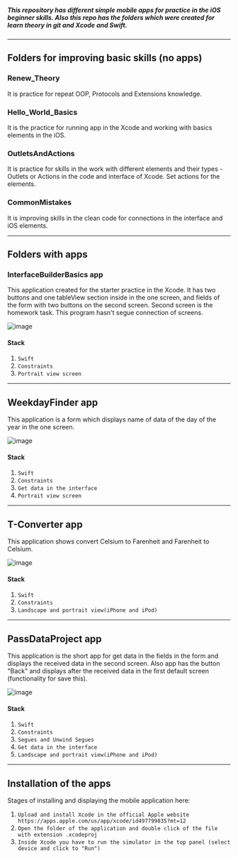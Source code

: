 
##### This repository has different simple mobile apps for practice in the iOS beginner skills. Also this repo has the folders which were created for learn theory in git and Xcode and Swift.

***

## Folders for improving basic skills (no apps)


### Renew_Theory
It is practice for repeat OOP, Protocols and Extensions knowledge.


### Hello_World_Basics
It is the practice for running app in the Xcode and working with basics elements in the iOS.


### OutletsAndActions
It is practice for skills in the work with different elements and their types - Outlets or Actions in the code and interface of Xcode. Set actions for the elements.


### CommonMistakes
It is improving skills in the clean code for connections in the interface and iOS elements.


***
## Folders with apps
### InterfaceBuilderBasics app

This application created for the starter practice in the Xcode. It has two buttons and one tableView section inside in the one screen, and fields of the form with two buttons on the second screen. Second screen is the homework task. This program hasn't segue connection of screens.

![image](https://drive.google.com/uc?export=view&id=1XoAV2ywpUGHuaBnToOf4v0_ne4cBKvgQ)


#### Stack

1. `Swift`
2. `Constraints`
3. `Portrait view screen`

***

## WeekdayFinder app

This application is a form which displays name of data of the day of the year in the one screen.

![image](https://drive.google.com/uc?export=view&id=1yAylsLiAU5Cqj4Mbaz1gOawVKpMbl1J1)

#### Stack

1. `Swift`
2. `Constraints`
3. `Get data in the interface`
4. `Portrait view screen`

***

## T-Converter app

This application shows convert Celsium to Farenheit and Farenheit to Celsium.

![image](https://drive.google.com/uc?export=view&id=17hfuciTKLx8pCEVwD_sd8ndOnYbHeZez)

#### Stack

1. `Swift`
2. `Constraints`
3. `Landscape and portrait view(iPhone and iPod)`

***

## PassDataProject app

This application is the short app for get data in the fields in the form and
displays the received data in the second screen. Also app has the button "Back" and displays
after the received data in the first default screen (functionality for save this).

![image](https://drive.google.com/uc?export=view&id=1vW1MKVIRp8rBTx22nyLNShuD_tTfFDY8)

#### Stack

1. `Swift`
2. `Constraints`
3. `Segues and Unwind Segues`
4. `Get data in the interface`
5. `Landscape and portrait view(iPhone and iPod)`

***

## Installation of the apps

Stages of installing and displaying the mobile application here:

1. `Upload and install Xcode in the official Apple website https://apps.apple.com/us/app/xcode/id497799835?mt=12`
2. `Open the folder of the application and double click of the file with extension .xcodeproj`
3. `Inside Xcode you have to run the simulator in the top panel (select device and click to "Run")`
